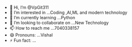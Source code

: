 - 👋 Hi, I’m @VpGit311
- 👀 I’m interested in ...Coding ,AI,ML and modern technology
- 🌱 I’m currently learning ...Python
- 💞️ I’m looking to collaborate on ...New Technology
- 📫 How to reach me ...7040338157
- 😄 Pronouns: ...Vishal
- ⚡ Fun fact: ...

<!---
VpGit311/VpGit311 is a ✨ special ✨ repository because its `README.md` (this file) appears on your GitHub profile.
You can click the Preview link to take a look at your changes.
--->
